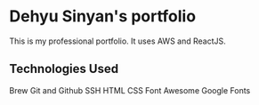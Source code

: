 # Dehyu Sinyan's portfolio

This is my professional portfolio. It uses AWS and ReactJS.


## Technologies Used

Brew
Git and Github
SSH
HTML
CSS
Font Awesome
Google Fonts
